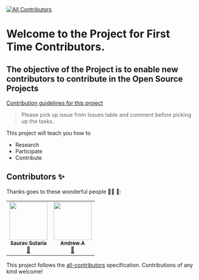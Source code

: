 
<!-- ALL-CONTRIBUTORS-BADGE:START - Do not remove or modify this section -->
[![All Contributors](https://img.shields.io/badge/all_contributors-2-orange.svg?style=flat-square)](#contributors-)
<!-- ALL-CONTRIBUTORS-BADGE:END -->
# Welcome to the Project for First Time Contributors.

## The objective of the Project is to enable new contributors to contribute in the Open Source Projects 

[Contribution guidelines for this project](./CONTRIBUTING.md)

> Please pick up issue from Issues table and comment before picking up the tasks.

This project will teach you how to
  - Research 
  - Participate 
  - Contribute 


## Contributors ✨

Thanks goes to these wonderful people 🧑‍🏫 🚧:

<!-- ALL-CONTRIBUTORS-LIST:START - Do not remove or modify this section -->
<!-- prettier-ignore-start -->
<!-- markdownlint-disable -->
<table>
  <tr>
    <td align="center"><a href="https://github.com/Saurav-Sutaria"><img src="https://avatars.githubusercontent.com/u/73012044?v=4?s=100" width="100px;" alt=""/><br /><sub><b>Saurav Sutaria</b></sub></a><br /><a href="https://github.com/it-bud/frontend-project/commits?author=Saurav-Sutaria" title="Documentation">📖</a></td>
    <td align="center"><a href="https://github.com/t-rhex"><img src="https://avatars.githubusercontent.com/u/44456213?v=4?s=100" width="100px;" alt=""/><br /><sub><b>Andrew A</b></sub></a><br /><a href="https://github.com/it-bud/frontend-project/commits?author=t-rhex" title="Documentation">📖</a></td>
  </tr>
</table>

<!-- markdownlint-restore -->
<!-- prettier-ignore-end -->

<!-- ALL-CONTRIBUTORS-LIST:END -->

This project follows the [all-contributors](https://github.com/all-contributors/all-contributors) specification. Contributions of any kind welcome!
